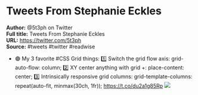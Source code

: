 # Tweets From Stephanie Eckles

**Author:** @5t3ph on Twitter  
**Full title:** Tweets From Stephanie Eckles  
**URL:** https://twitter.com/5t3ph  
**Source:** #tweets #twitter #readwise

- 🟣 My 3 favorite #CSS Grid things:
  1️⃣ Switch the grid flow axis:
  grid-auto-flow: column;
  2️⃣ XY center anything with grid +:
  place-content: center;
  3️⃣ Intrinsically responsive grid columns:
  grid-template-columns: repeat(auto-fit, minmax(30ch, 1fr));
  https://t.co/du2a1g85Rp 
  ![](https://pbs.twimg.com/media/EssdU8JXMAAlqVm.png) 
   
